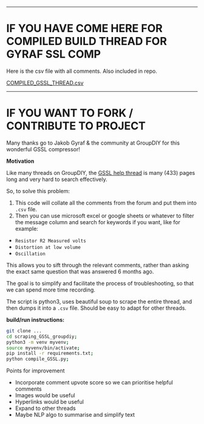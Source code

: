 ---------

# IF YOU HAVE COME HERE FOR COMPILED BUILD THREAD FOR GYRAF SSL COMP

Here is the csv file with all comments. Also included in repo.

[COMPILED_GSSL_THREAD.csv](https://docs.google.com/spreadsheets/d/e/2PACX-1vSS_FwQsV4UeOD_JfYzM5SHk555R5p9gVxpgY2Bl2S1JEARZHV6ghMUUN9aiQ__X0h-sGdpz7w4L4ie/pub?output=csv)

------


# IF YOU WANT TO FORK / CONTRIBUTE TO PROJECT

Many thanks go to Jakob Gyraf & the community at GroupDIY for this wonderful GSSL compressor!

**Motivation**

Like many threads on GroupDIY, the [GSSL help thread](https://groupdiy.com/threads/gssl-help-thread.47/) is many (433) pages long and very hard to search effectively.

So, to solve this problem:
1. This code will collate all the comments from the forum and put them into ```.csv``` file. 
2. Then you can use microsoft excel or google sheets or whatever to filter the message column and search for keywords if you want, like for example:

- ```Resistor R2 Measured volts```
- ```Distortion at low volume```
- ```Oscillation```


This allows you to sift through the relevant comments, rather than asking the exact same question that was answered 6 months ago.

The goal is to simplify and facilitate the process of troubleshooting, so that we can spend more time recording.

The script is python3, uses beautiful soup to scrape the entire thread, and then dumps it into a ```.csv``` file. Should be easy to adapt for other threads.

**build/run instructions:**

```sh
git clone ...
cd scraping_GSSL_groupdiy;
python3 -m venv myvenv;
source myvenv/bin/activate;
pip install -r requirements.txt;
python compile_GSSL.py;
```

Points for improvement
- Incorporate comment upvote score so we can prioritise helpful comments
- Images would be useful
- Hyperlinks would be useful
- Expand to other threads
- Maybe NLP algo to summarise and simplify text



